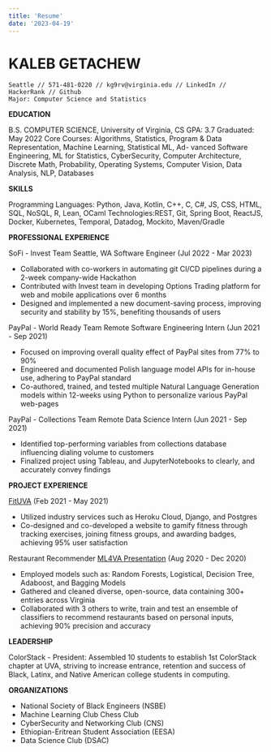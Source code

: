 ```yaml
---
title: 'Resume'
date: '2023-04-19'
---
```

# KALEB GETACHEW

```
Seattle // 571-481-0220 // kg9rv@virginia.edu // LinkedIn // HackerRank // Github
Major: Computer Science and Statistics
```
**EDUCATION**

B.S. COMPUTER SCIENCE, University of Virginia, CS GPA: 3.7 Graduated: May 2022
Core Courses: Algorithms, Statistics, Program & Data Representation, Machine Learning, Statistical ML, Ad-
vanced Software Engineering, ML for Statistics, CyberSecurity, Computer Architecture, Discrete Math, Probability,
Operating Systems, Computer Vision, Data Analysis, NLP, Databases

**SKILLS**

Programming Languages: Python, Java, Kotlin, C++, C, C#, JS, CSS, HTML, SQL, NoSQL, R, Lean, OCaml
Technologies:REST, Git, Spring Boot, ReactJS, Docker, Kubernetes, Temporal, Datadog, Mockito, Maven/Gradle

**PROFESSIONAL EXPERIENCE**

SoFi - Invest Team Seattle, WA
Software Engineer (Jul 2022 - Mar 2023)

- Collaborated with co-workers in automating git CI/CD pipelines during a 2-week company-wide Hackathon
- Contributed with Invest team in developing Options Trading platform for web and mobile applications over 6
months
- Designed and implemented a new document-saving process, improving security and stability by 15%, benefiting
thousands of users


PayPal - World Ready Team Remote
Software Engineering Intern (Jun 2021 - Sep 2021)
- Focused on improving overall quality effect of PayPal sites from 77% to 90%
- Engineered and documented Polish language model APIs for in-house use, adhering to PayPal standard
- Co-authored, trained, and tested multiple Natural Language Generation models within 12-weeks using Python to
personalize various PayPal web-pages


PayPal - Collections Team Remote
Data Science Intern (Jun 2021 - Sep 2021)
- Identified top-performing variables from collections database influencing dialing volume to customers
- Finalized project using Tableau, and JupyterNotebooks to clearly, and accurately convey findings

**PROJECT EXPERIENCE**

[FitUVA](https://a-16.com) (Feb 2021 - May 2021)

- Utilized industry services such as Heroku Cloud, Django, and Postgres
- Co-designed and co-developed a website to gamify fitness through tracking exercises, joining fitness groups, and
awarding badges, achieving 95% user satisfaction

Restaurant Recommender [ML4VA Presentation](https://rb.gy/b24c2) (Aug 2020 - Dec 2020)
- Employed models such as: Random Forests, Logistical, Decision Tree, Adaboost, and Bagging Models
- Gathered and cleaned diverse, open-source, data containing 300+ entries across Virginia
- Collaborated with 3 others to write, train and test an ensemble of classifiers to recommend restaurants based on
personal inputs, achieving 90% precision and accuracy

**LEADERSHIP**

ColorStack - President: Assembled 10 students to establish 1st ColorStack chapter at UVA, striving to increase
entrance, retention and success of Black, Latinx, and Native American college students in computing.

**ORGANIZATIONS**

- National Society of Black Engineers (NSBE)
- Machine Learning Club Chess Club
- CyberSecurity and Networking Club (CNS)
- Ethiopian-Eritrean Student Association (EESA) 
- Data Science Club (DSAC)

